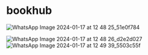 # bookhub
![WhatsApp Image 2024-01-17 at 12 48 25_51e0f784](https://github.com/appcreatorabhay/bookhub/assets/127887672/620e7f93-9bb5-46bf-9fe1-2997fefc89c0)


![WhatsApp Image 2024-01-17 at 12 48 26_d2e2d027](https://github.com/appcreatorabhay/bookhub/assets/127887672/e40e4ba3-f086-4005-8229-9f3cdc50643c)
![WhatsApp Image 2024-01-17 at 12 49 39_5503c55f](https://github.com/appcreatorabhay/bookhub/assets/127887672/732beae2-30c7-421e-992b-7ab0501981d8)
